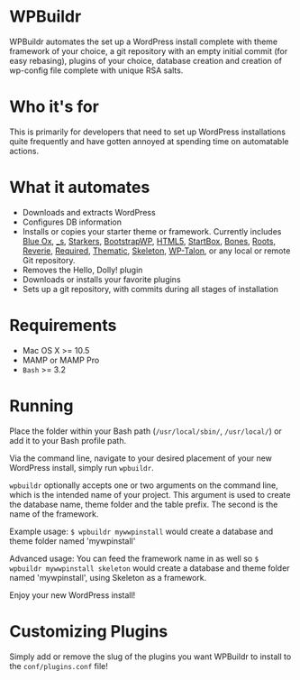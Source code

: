 WPBuildr
=================

WPBuildr automates the set up a WordPress install complete with theme framework of your choice, a git repository with an empty initial commit (for easy rebasing), plugins of your choice, database creation and creation of wp-config file complete with unique RSA salts.

Who it's for
============

This is primarily for developers that need to set up WordPress installations quite frequently and have gotten annoyed at spending time on automatable actions.


What it automates
============

* Downloads and extracts WordPress
* Configures DB information
* Installs or copies your starter theme or framework. Currently includes [Blue Ox](http://github.com/AaronHolbrook/Blue-Ox.git), [_s](http://github.com/Automattic/_s.git), [Starkers](http://github.com/viewportindustries/starkers.git), [BootstrapWP](http://github.com/rachelbaker/bootstrapwp-Twitter-Bootstrap-for-WordPress.git), [HTML5](http://github.com/murtaugh/HTML5-Reset-Wordpress-Theme.git), [StartBox](http://github.com/brichards/StartBox.git), [Bones](http://github.com/eddiemachado/bones.git), [Roots](http://github.com/retlehs/roots.git), [Reverie](http://github.com/milohuang/reverie.git), [Required](http://github.com/wearerequired/required-foundation.git), [Thematic](http://github.com/ThematicTheme/Thematic.git), [Skeleton](http://github.com/simplethemes/skeleton_wp.git), [WP-Talon](http@github.com:dustyf/wp-talon.git), or any local or remote Git repository.
* Removes the Hello, Dolly! plugin
* Downloads or installs your favorite plugins
* Sets up a git repository, with commits during all stages of installation


Requirements
===========

* Mac OS X >= 10.5
* MAMP or MAMP Pro
* `Bash` >= 3.2

Running
=======

Place the folder within your Bash path (`/usr/local/sbin/`, `/usr/local/`) or add it to your Bash profile path.

Via the command line, navigate to your desired placement of your new WordPress install, simply run `wpbuildr`. 

`wpbuildr` optionally accepts one or two arguments on the command line, which is the intended name of your project. This argument is used to create the database name, theme folder and the table prefix. The second is the name of the framework. 

Example usage: `$ wpbuildr mywwpinstall` would create a database and theme folder named 'mywpinstall'

Advanced usage: You can feed the framework name in as well so `$ wpbuildr mywwpinstall skeleton` would create a database and theme folder named 'mywpinstall', using Skeleton as a framework.

Enjoy your new WordPress install!

Customizing Plugins
===================

Simply add or remove the slug of the plugins you want WPBuildr to install to the `conf/plugins.conf` file!
